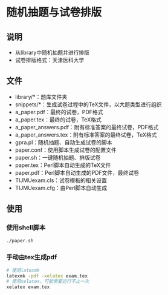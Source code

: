# 随机抽题与试卷排版

## 说明
* 从library中随机抽题并进行排版
* 试卷排版格式：天津医科大学

## 文件
* library/*：题库文件夹
* snippets/*：生成试卷过程中的TeX文件，以大题类型进行组织
* a_paper.pdf：最终的试卷，PDF格式
* a_paper.tex：最终的试卷，TeX格式
* a_paper_answers.pdf：附有标准答案的最终试卷，PDF格式
* a_paper_answers.tex：附有标准答案的最终试卷，TeX格式
* gpra.pl：随机抽题、自动生成试卷的脚本
* paper.conf：使用脚本生成试卷的配置文件
* paper.sh：一键随机抽题、排版试卷
* paper.tex：Perl脚本自动生成的TeX文件
* paper.pdf：Perl脚本自动生成的PDF文件，最终试卷
* TIJMUexam.cls：试卷模板的相关设置
* TIJMUexam.cfg：由Perl脚本自动生成


## 使用
### 使用shell脚本
```bash
./paper.sh
```

### 手动由tex生成pdf
```bash
# 使用latexmk
latexmk -pdf -xelatex exam.tex
# 使用xelatex，可能需要运行不止一次
xelatex exam.tex
```

